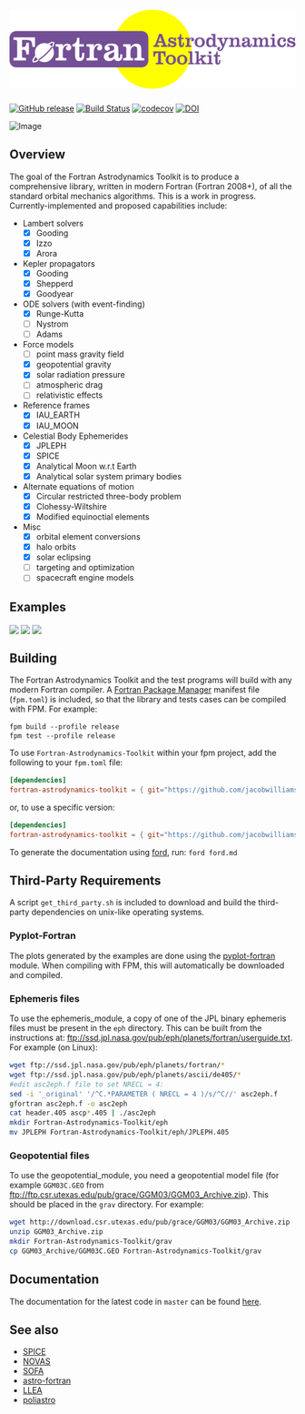 ![Fortran Astrodynamics Toolkit](media/logo.png)
============

[![GitHub release](https://img.shields.io/github/release/jacobwilliams/Fortran-Astrodynamics-Toolkit.svg?style=plastic)](https://github.com/jacobwilliams/Fortran-Astrodynamics-Toolkit/releases/latest)
[![Build Status](https://github.com/jacobwilliams/Fortran-Astrodynamics-Toolkit/actions/workflows/CI.yml/badge.svg)](https://github.com/jacobwilliams/Fortran-Astrodynamics-Toolkit/actions)
[![codecov](https://codecov.io/gh/jacobwilliams/Fortran-Astrodynamics-Toolkit/branch/master/graph/badge.svg?token=BHtd51oUTE)](https://codecov.io/gh/jacobwilliams/Fortran-Astrodynamics-Toolkit)
[![DOI](https://zenodo.org/badge/21782788.svg)](https://zenodo.org/badge/latestdoi/21782788)

![Image](https://raw.githubusercontent.com/jacobwilliams/Fortran-Astrodynamics-Toolkit/master/test/pork_chop.png)

## Overview

The goal of the Fortran Astrodynamics Toolkit is to produce a comprehensive library, written in modern Fortran (Fortran 2008+), of all the standard orbital mechanics algorithms.  This is a work in progress.  Currently-implemented and proposed capabilities include:

 * Lambert solvers
   - [x] Gooding
   - [x] Izzo
   - [x] Arora
 * Kepler propagators
   - [x] Gooding
   - [x] Shepperd
   - [x] Goodyear
 * ODE solvers (with event-finding)
   - [x] Runge-Kutta
   - [ ] Nystrom
   - [ ] Adams
 * Force models
   - [ ] point mass gravity field
   - [x] geopotential gravity
   - [x] solar radiation pressure
   - [ ] atmospheric drag
   - [ ] relativistic effects
 * Reference frames
   - [x] IAU_EARTH
   - [x] IAU_MOON
 * Celestial Body Ephemerides
   - [x] JPLEPH
   - [x] SPICE
   - [x] Analytical Moon w.r.t Earth
   - [x] Analytical solar system primary bodies
 * Alternate equations of motion
   - [x] Circular restricted three-body problem
   - [x] Clohessy-Wiltshire
   - [x] Modified equinoctial elements
 * Misc
   - [x] orbital element conversions
   - [x] halo orbits
   - [x] solar eclipsing
   - [ ] targeting and optimization
   - [ ] spacecraft engine models

## Examples

<a href="https://github.com/jacobwilliams/Fortran-Astrodynamics-Toolkit/tree/master/tests/crtbp"><img src="https://github.com/jacobwilliams/Fortran-Astrodynamics-Toolkit/blob/master/tests/crtbp/crtbp_test.png" align="center" height="300"></a>
<a href="https://github.com/jacobwilliams/Fortran-Astrodynamics-Toolkit/tree/master/tests/gravity"><img src="https://github.com/jacobwilliams/Fortran-Astrodynamics-Toolkit/blob/master/tests/gravity/trajectory.png" align="center" height="400"></a>
<a href="https://github.com/jacobwilliams/Fortran-Astrodynamics-Toolkit/tree/master/tests/dro"><img src="https://github.com/jacobwilliams/Fortran-Astrodynamics-Toolkit/blob/master/tests/dro/dros.png" align="center" height="400"></a>

## Building

The Fortran Astrodynamics Toolkit and the test programs will build with any modern Fortran compiler. A [Fortran Package Manager](https://github.com/fortran-lang/fpm) manifest file (`fpm.toml`) is included, so that the library and tests cases can be compiled with FPM. For example:

```
fpm build --profile release
fpm test --profile release
```


To use `Fortran-Astrodynamics-Toolkit` within your fpm project, add the following to your `fpm.toml` file:
```toml
[dependencies]
fortran-astrodynamics-toolkit = { git="https://github.com/jacobwilliams/Fortran-Astrodynamics-Toolkit.git" }
```

or, to use a specific version:

```toml
[dependencies]
fortran-astrodynamics-toolkit = { git="https://github.com/jacobwilliams/Fortran-Astrodynamics-Toolkit.git", tag = "0.3" }
```

To generate the documentation using [ford](https://github.com/Fortran-FOSS-Programmers/ford), run: `ford ford.md`

## Third-Party Requirements

A script `get_third_party.sh` is included to download and build the third-party dependencies on unix-like operating systems.

### Pyplot-Fortran

The plots generated by the examples are done using the [pyplot-fortran](https://github.com/jacobwilliams/pyplot-fortran) module. When compiling with FPM, this will automatically be downloaded and compiled.

### Ephemeris files

To use the ephemeris_module, a copy of one of the JPL binary ephemeris files must be present in the ```eph``` directory.  This can be built from the instructions at: ftp://ssd.jpl.nasa.gov/pub/eph/planets/fortran/userguide.txt.  For example (on Linux):
```bash
wget ftp://ssd.jpl.nasa.gov/pub/eph/planets/fortran/*
wget ftp://ssd.jpl.nasa.gov/pub/eph/planets/ascii/de405/*
#edit asc2eph.f file to set NRECL = 4:
sed -i '_original' '/^C.*PARAMETER ( NRECL = 4 )/s/^C//' asc2eph.f
gfortran asc2eph.f -o asc2eph
cat header.405 ascp*.405 | ./asc2eph
mkdir Fortran-Astrodynamics-Toolkit/eph
mv JPLEPH Fortran-Astrodynamics-Toolkit/eph/JPLEPH.405
```

### Geopotential files

To use the geopotential_module, you need a geopotential model file (for example ```GGM03C.GEO``` from ftp://ftp.csr.utexas.edu/pub/grace/GGM03/GGM03_Archive.zip). This should be placed in the ```grav``` directory.  For example:
```bash
wget http://download.csr.utexas.edu/pub/grace/GGM03/GGM03_Archive.zip
unzip GGM03_Archive.zip
mkdir Fortran-Astrodynamics-Toolkit/grav
cp GGM03_Archive/GGM03C.GEO Fortran-Astrodynamics-Toolkit/grav
```

## Documentation

The documentation for the latest code in `master` can be found [here](http://jacobwilliams.github.io/Fortran-Astrodynamics-Toolkit/).

## See also

 * [SPICE](http://naif.jpl.nasa.gov/naif/toolkit.html)
 * [NOVAS](http://aa.usno.navy.mil/software/novas/novas_info.php)
 * [SOFA](http://www.iausofa.org)
 * [astro-fortran](https://github.com/jacobwilliams/astro-fortran)
 * [LLEA](https://github.com/helgee/LLEA)
 * [poliastro](https://github.com/poliastro/poliastro)